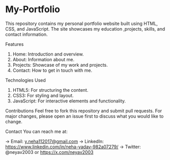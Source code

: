# My-Portfolio
This repository contains my personal portfolio website built using HTML, CSS, and JavaScript. The site showcases my education ,projects, skills, and contact information.

Features
1) Home: Introduction and overview.
2) About: Information about me.
3) Projects: Showcase of my work and projects.
4) Contact: How to get in touch with me.

Technologies Used
1) HTML5: For structuring the content.
2) CSS3: For styling and layout.
3) JavaScript: For interactive elements and functionality.

Contributions
Feel free to fork this repository and submit pull requests. For major changes, please open an issue first to discuss what you would like to change.

Contact
You can reach me at:

-> Email: y.neha112017@gmail.com
-> LinkedIn: https://www.linkedin.com/in/neha-yadav-982a07279/
-> Twitter: @neyav2003  or https://x.com/neyav2003


